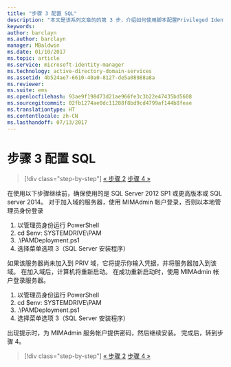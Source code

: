 ```yaml
---
title: "步骤 3 配置 SQL"
description: "本文是该系列文章的的第 3 步，介绍如何使用脚本配置Privileged Identity Manager，同时讨论了 SQL Server 的配置步骤。"
keywords: 
author: barclayn
ms.author: barclayn
manager: MBaldwin
ms.date: 01/10/2017
ms.topic: article
ms.service: microsoft-identity-manager
ms.technology: active-directory-domain-services
ms.assetid: 4b524ae7-6610-40a0-8127-de5a08988a8a
ms.reviewer: 
ms.suite: ems
ms.openlocfilehash: 93ae9f198d73d21ae966fe3c3b22e47435bd5608
ms.sourcegitcommit: 02fb1274ae0dc11288f8bd9cd4799af144b8feae
ms.translationtype: HT
ms.contentlocale: zh-CN
ms.lasthandoff: 07/13/2017
---
```

# <a name="step-3-configuring-sql"></a>步骤 3 配置 SQL

>[!div class="step-by-step"]
[« 步骤 2](sp1-step2-configuring-corp-domain.md)
[步骤 4 »](sp1-step4-configuring-sharepoint.md)

在使用以下步骤继续前，确保使用的是 SQL Server 2012 SP1 或更高版本或 SQL server 2014。 对于加入域的服务器，使用 MIMAdmin 帐户登录，否则以本地管理员身份登录
1. 以管理员身份运行 PowerShell
2. cd $env: SYSTEMDRIVE\PAM
3. .\PAMDeployment.ps1
4. 选择菜单选项 3（SQL Server 安装程序）

  如果该服务器尚未加入到 PRIV 域，它将提示你输入凭据，并将服务器加入到该域。
  在加入域后，计算机将重新启动。 在成功重新启动时，使用 MIMAdmin 帐户登录服务器。

1. 以管理员身份运行 PowerShell
2. cd $env: SYSTEMDRIVE\PAM
3. .\PAMDeployment.ps1
4. 选择菜单选项 3（SQL Server 安装程序）

出现提示时，为 MIMAdmin 服务帐户提供密码，然后继续安装。 完成后，转到步骤 4。

>[!div class="step-by-step"]
[« 步骤 2](sp1-step2-configuring-corp-domain.md)
[步骤 4 »](sp1-step4-configuring-sharepoint.md)

